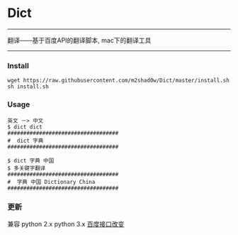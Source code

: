 # Dict
---
翻译——基于百度API的翻译脚本, mac下的翻译工具

---
### Install

	wget https://raw.githubusercontent.com/m2shad0w/Dict/master/install.sh
	sh install.sh
	
### Usage
	英文 －> 中文
	$ dict dict
	###################################
	#  dict 字典
	###################################
	
	$ dict 字典 中国
	$ 多关键字翻译
	###################################
	#  字典 中国 Dictionary China
	###################################

### 更新
兼容 python 2.x python 3.x
[百度接口改变](http://api.fanyi.baidu.com/api/trans/product/apidoc#allDemos)